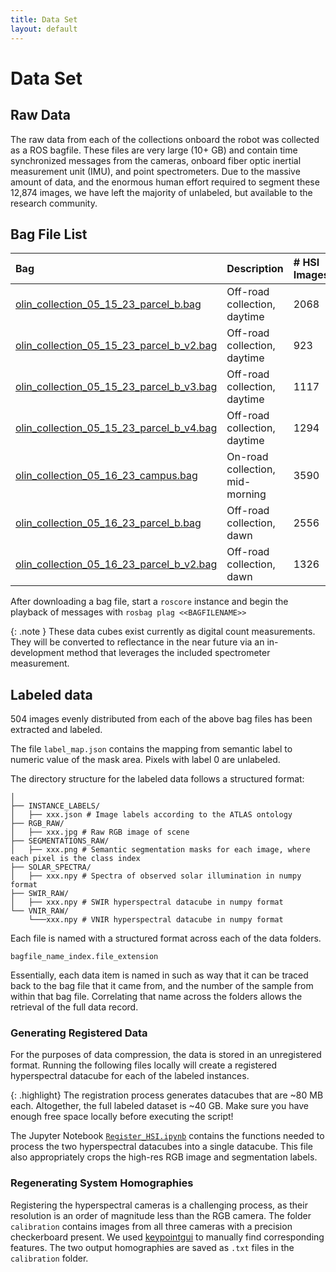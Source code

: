 ```yaml
---
title: Data Set
layout: default
---
```

# Data Set

## Raw Data

The raw data from each of the collections onboard the robot was collected as a ROS bagfile. These files are very large (10+ GB) and contain time synchronized messages from the cameras, onboard fiber optic inertial measurement unit (IMU), and point spectrometers. Due to the massive amount of data, and the enormous human effort required to segment these 12,874 images, we have left the majority of unlabeled, but available to the research community.

## Bag File List
<div class="code-example" markdown="1">

| Bag       | Description          |\# HSI Images|
|:-------------|:------------------|:------------------|
| [olin_collection_05_15_23_parcel_b.bag](https://robot.neu.edu/uploads/hyper_drive/olin_collection_05_15_23_parcel_b.bag)|Off-road collection, daytime|2068 |
| [olin_collection_05_15_23_parcel_b_v2.bag](https://robot.neu.edu/uploads/hyper_drive/olin_collection_05_15_23_parcel_b_v2.bag)|Off-road collection, daytime | 923   |
| [olin_collection_05_15_23_parcel_b_v3.bag](https://robot.neu.edu/uploads/hyper_drive/olin_collection_05_15_23_parcel_b_v3.bag)|Off-road collection, daytime | 1117   |
| [olin_collection_05_15_23_parcel_b_v4.bag](https://robot.neu.edu/uploads/hyper_drive/olin_collection_05_15_23_parcel_b_v4.bag)|Off-road collection, daytime| 1294   |
| [olin_collection_05_16_23_campus.bag](https://robot.neu.edu/uploads/hyper_drive/olin_collection_05_16_23_campus.bag)|On-road collection, mid-morning | 3590   |
| [olin_collection_05_16_23_parcel_b.bag](https://robot.neu.edu/uploads/hyper_drive/olin_collection_05_16_23_parcel_b.bag)|Off-road collection, dawn|2556 |
| [olin_collection_05_16_23_parcel_b_v2.bag](https://robot.neu.edu/uploads/hyper_drive/olin_collection_05_16_23_parcel_b_v2.bag)|Off-road collection, dawn| 1326   |

</div>

After downloading a bag file, start a `roscore` instance and begin the playback of messages with `rosbag plag <<BAGFILENAME>>`

{: .note }
These data cubes exist currently as digital count measurements. They will be converted to reflectance in the near future via an in-development method that leverages the included spectrometer measurement.

## Labeled data

504 images evenly distributed from each of the above bag files has been extracted and labeled.

The file `label_map.json` contains the mapping from semantic label to numeric value of the mask area. Pixels with label 0 are unlabeled.

The directory structure for the labeled data follows a structured format:

```
│
├── INSTANCE_LABELS/
│   ├── xxx.json # Image labels according to the ATLAS ontology
├── RGB_RAW/
│   ├── xxx.jpg # Raw RGB image of scene
├── SEGMENTATIONS_RAW/
│   ├── xxx.png # Semantic segmentation masks for each image, where each pixel is the class index
├── SOLAR_SPECTRA/
│   ├── xxx.npy # Spectra of observed solar illumination in numpy format
├── SWIR_RAW/
│   ├── xxx.npy # SWIR hyperspectral datacube in numpy format
└── VNIR_RAW/
    └───xxx.npy # VNIR hyperspectral datacube in numpy format
```
Each file is named with a structured format across each of the data folders.

```
bagfile_name_index.file_extension
```
Essentially, each data item is named in such as way that it can be traced back to the bag file that it came from, and the number of the sample from within that bag file. Correlating that name across the folders allows the retrieval of the full data record.

### Generating Registered Data
For the purposes of data compression, the data is stored in an unregistered format. Running the following files locally will create a registered hyperspectral datacube for each of the labeled instances.

{: .highlight}
The registration process generates datacubes that are ~80 MB each. Altogether, the full labeled dataset is ~40 GB. Make sure you have enough free space locally before executing the script!

The Jupyter Notebook [`Register_HSI.ipynb`](https://github.com/RIVeR-Lab/hyper_drive_data/blob/main/Register_HSI.ipynb) contains the functions needed to process the two hyperspectral datacubes into a single datacube. This file also appropriately crops the high-res RGB image and segmentation labels.

### Regenerating System Homographies

Registering the hyperspectral cameras is a challenging process, as their resolution is an order of magnitude less than the RGB camera. The folder `calibration` contains images from all three cameras with a precision checkerboard present. We used [keypointgui](https://github.com/Kitware/keypointgui) to manually find corresponding features. The two output homographies are saved as `.txt` files in the `calibration` folder.
